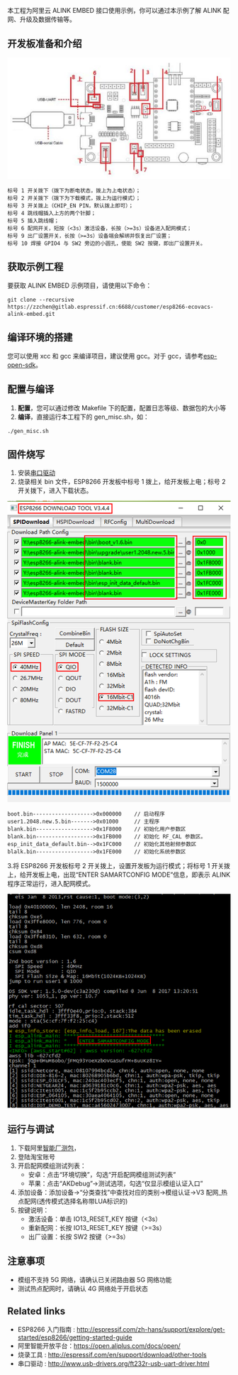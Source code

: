 本工程为阿里云 ALINK EMBED 接口使用示例，你可以通过本示例了解 ALINK 配网、升级及数据传输等。

## 开发板准备和介绍

![ESP_WROOM_02开发板](docs/readme_image/ESP_WROOM_02.png)

    标号 1 开关拨下（拨下为断电状态，拨上为上电状态）；
    标号 2 开关拨下（拨下为下载模式，拨上为运行模式）；
    标号 3 开关拨上（CHIP_EN PIN，默认拨上即可）；
    标号 4 跳线帽插入上方的两个针脚；
    标号 5 插入跳线帽；
    标号 6 配网开关，短按（<3s）激活设备，长按（>=3s）设备进入配网模式；
    标号 9 出厂设置开关，长按（>=3s）设备端会解绑并恢复出厂设置；
    标号 10 焊接 GPIO4 与 SW2 旁边的小圆孔，使能 SW2 按键，即出厂设置开关。

## 获取示例工程
要获取 ALINK EMBED 示例项目，请使用以下命令：

```
git clone --recursive https://zzchen@gitlab.espressif.cn:6688/customer/esp8266-ecovacs-alink-embed.git
```

## 编译环境的搭建
您可以使用 xcc 和 gcc 来编译项目，建议使用 gcc。对于 gcc，请参考[esp-open-sdk](https://github.com/pfalcon/esp-open-sdk)。

## 配置与编译
1. **配置**，您可以通过修改 Makefile 下的配置，配置日志等级、数据包的大小等
2. **编译**，直接运行本工程下的 gen_misc.sh，如：

```
./gen_misc.sh
```

## 固件烧写
1. 安装[串口驱动](http://www.usb-drivers.org/ft232r-usb-uart-driver.html)
2. 烧录相关 bin 文件，ESP8266 开发板中标号 1 拨上，给开发板上电；标号 2 开关拨下，进入下载状态。

![烧录图例](docs/readme_image/download.png)

    boot.bin------------------->0x000000    // 启动程序
    user1.2048.new.5.bin------->0x01000     // 主程序
    blank.bin------------------>0x1F8000    // 初始化用户参数区
    blank.bin------------------>0x1FB000    // 初始化 RF_CAL 参数区。
    esp_init_data_default.bin-->0x1FC000    // 初始化其他射频参数区
    blalk.bin------------------>0x1FE000    // 初始化系统参数区

3.将 ESP8266 开发板标号 2 开关拨上，设置开发板为运行模式；将标号 1 开关拨上，给开发板上电，出现“ENTER SAMARTCONFIG MODE”信息，即表示 ALINK 程序正常运行，进入配网模式。

![烧写检查](docs/readme_image/running.png)

## 运行与调试
1. 下载阿里[智能厂测包](https://open.aliplus.com/download)，
2. 登陆淘宝账号
3. 开启配网模组测试列表：
    - 安卓：点击“环境切换”，勾选“开启配网模组测试列表”
    - 苹果：点击“AKDebug”->测试选项，勾选“仅显示模组认证入口”
4. 添加设备：添加设备->“分类查找”中查找对应的类别->模组认证->V3 配网_热点配网(透传模式选择名称带LUA标识的)
5. 按键说明：
    - 激活设备：单击 IO13_RESET_KEY 按键（<3s）
    - 重新配网：长按 IO13_RESET_KEY 按键（>=3s）
    - 出厂设置：长按 SW2 按键（>=3s）

## 注意事项
- 模组不支持 5G 网络，请确认已关闭路由器 5G 网络功能
- 测试热点配网时，请确认 4G 网络处于开启状态

## Related links
- ESP8266 入门指南 : http://espressif.com/zh-hans/support/explore/get-started/esp8266/getting-started-guide
- 阿里智能开放平台：https://open.aliplus.com/docs/open/
- 烧录工具  : http://espressif.com/en/support/download/other-tools
- 串口驱动  : http://www.usb-drivers.org/ft232r-usb-uart-driver.html

